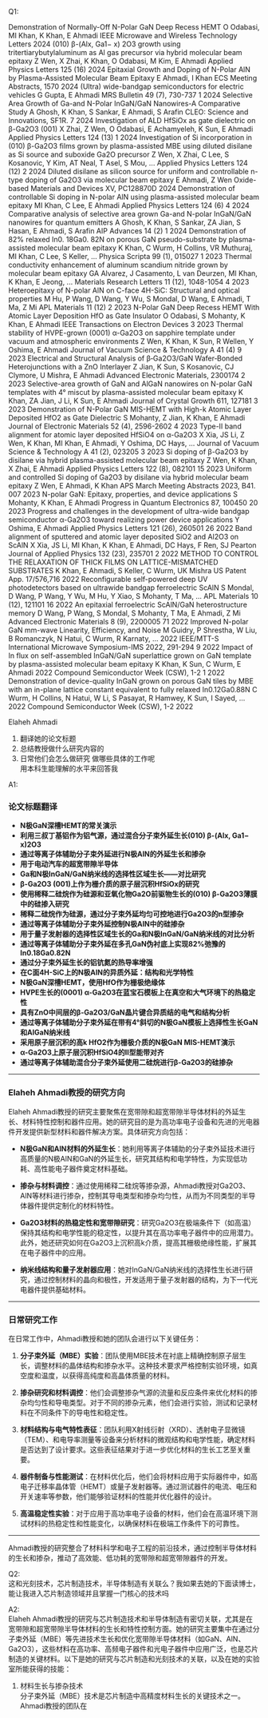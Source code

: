 Q1:

Demonstration of Normally-Off N-Polar GaN Deep Recess HEMT
O Odabasi, MI Khan, K Khan, E Ahmadi
IEEE Microwave and Wireless Technology Letters
2024
(010) β-(Alx, Ga1− x) 2O3 growth using tritertiarybutylaluminum as Al gas precursor via hybrid molecular beam epitaxy
Z Wen, X Zhai, K Khan, O Odabasi, M Kim, E Ahmadi
Applied Physics Letters 125 (16)
2024
Epitaxial Growth and Doping of N-Polar AlN by Plasma-Assisted Molecular Beam Epitaxy
E Ahmadi, I Khan
ECS Meeting Abstracts, 1570
2024
(Ultra) wide-bandgap semiconductors for electric vehicles
G Gupta, E Ahmadi
MRS Bulletin 49 (7), 730-737
1	2024
Selective Area Growth of Ga-and N-Polar InGaN/GaN Nanowires-A Comparative Study
A Ghosh, K Khan, S Sankar, E Ahmadi, S Arafin
CLEO: Science and Innovations, SF1R. 7
2024
Investigation of ALD HfSiOx as gate dielectric on β-Ga2O3 (001)
X Zhai, Z Wen, O Odabasi, E Achamyeleh, K Sun, E Ahmadi
Applied Physics Letters 124 (13)
1	2024
Investigation of Si incorporation in (010) β-Ga2O3 films grown by plasma-assisted MBE using diluted disilane as Si source and suboxide Ga2O precursor
Z Wen, X Zhai, C Lee, S Kosanovic, Y Kim, AT Neal, T Asel, S Mou, ...
Applied Physics Letters 124 (12)
2	2024
Diluted disilane as silicon source for uniform and controllable n-type doping of Ga2O3 via molecular beam epitaxy
E Ahmadi, Z Wen
Oxide-based Materials and Devices XV, PC128870D
2024
Demonstration of controllable Si doping in N-polar AlN using plasma-assisted molecular beam epitaxy
MI Khan, C Lee, E Ahmadi
Applied Physics Letters 124 (6)
4	2024
Comparative analysis of selective area grown Ga-and N-polar InGaN/GaN nanowires for quantum emitters
A Ghosh, K Khan, S Sankar, ZA Jian, S Hasan, E Ahmadi, S Arafin
AIP Advances 14 (2)
1	2024
Demonstration of 82% relaxed In0. 18Ga0. 82N on porous GaN pseudo-substrate by plasma-assisted molecular beam epitaxy
K Khan, C Wurm, H Collins, VR Muthuraj, MI Khan, C Lee, S Keller, ...
Physica Scripta 99 (1), 015027
1	2023
Thermal conductivity enhancement of aluminum scandium nitride grown by molecular beam epitaxy
GA Alvarez, J Casamento, L van Deurzen, MI Khan, K Khan, E Jeong, ...
Materials Research Letters 11 (12), 1048-1054
4	2023
Heteroepitaxy of N-polar AlN on C-face 4H-SiC: Structural and optical properties
M Hu, P Wang, D Wang, Y Wu, S Mondal, D Wang, E Ahmadi, T Ma, Z Mi
APL Materials 11 (12)
2	2023
N-Polar GaN Deep Recess HEMT With Atomic Layer Deposition HfO as Gate Insulator
O Odabasi, S Mohanty, K Khan, E Ahmadi
IEEE Transactions on Electron Devices
3	2023
Thermal stability of HVPE-grown (0001) α-Ga2O3 on sapphire template under vacuum and atmospheric environments
Z Wen, K Khan, K Sun, R Wellen, Y Oshima, E Ahmadi
Journal of Vacuum Science & Technology A 41 (4)
9	2023
Electrical and Structural Analysis of β‐Ga2O3/GaN Wafer‐Bonded Heterojunctions with a ZnO Interlayer
Z Jian, K Sun, S Kosanovic, CJ Clymore, U Mishra, E Ahmadi
Advanced Electronic Materials, 2300174
2	2023
Selective-area growth of GaN and AlGaN nanowires on N-polar GaN templates with 4° miscut by plasma-assisted molecular beam epitaxy
K Khan, ZA Jian, J Li, K Sun, E Ahmadi
Journal of Crystal Growth 611, 127181
3	2023
Demonstration of N-Polar GaN MIS-HEMT with High-k Atomic Layer Deposited HfO2 as Gate Dielectric
S Mohanty, Z Jian, K Khan, E Ahmadi
Journal of Electronic Materials 52 (4), 2596-2602
4	2023
Type-II band alignment for atomic layer deposited HfSiO4 on α-Ga2O3
X Xia, JS Li, Z Wen, K Khan, MI Khan, E Ahmadi, Y Oshima, DC Hays, ...
Journal of Vacuum Science & Technology A 41 (2), 023205
3	2023
Si doping of β-Ga2O3 by disilane via hybrid plasma-assisted molecular beam epitaxy
Z Wen, K Khan, X Zhai, E Ahmadi
Applied Physics Letters 122 (8), 082101
15	2023
Uniform and controlled Si doping of Ga2O3 by disilane via hybrid molecular beam epitaxy
Z Wen, E Ahmadi, K Khan
APS March Meeting Abstracts 2023, B41. 007
2023
N-polar GaN: Epitaxy, properties, and device applications
S Mohanty, K Khan, E Ahmadi
Progress in Quantum Electronics 87, 100450
20	2023
Progress and challenges in the development of ultra-wide bandgap semiconductor α-Ga2O3 toward realizing power device applications
Y Oshima, E Ahmadi
Applied Physics Letters 121 (26), 260501
26	2022
Band alignment of sputtered and atomic layer deposited SiO2 and Al2O3 on ScAlN
X Xia, JS Li, MI Khan, K Khan, E Ahmadi, DC Hays, F Ren, SJ Pearton
Journal of Applied Physics 132 (23), 235701
2	2022
METHOD TO CONTROL THE RELAXATION OF THICK FILMS ON LATTICE-MISMATCHED SUBSTRATES
K Khan, E Ahmadi, S Keller, C Wurm, UK Mishra
US Patent App. 17/576,716
2022
Reconfigurable self-powered deep UV photodetectors based on ultrawide bandgap ferroelectric ScAlN
S Mondal, D Wang, P Wang, Y Wu, M Hu, Y Xiao, S Mohanty, T Ma, ...
APL Materials 10 (12), 121101
16	2022
An epitaxial ferroelectric ScAlN/GaN heterostructure memory
D Wang, P Wang, S Mondal, S Mohanty, T Ma, E Ahmadi, Z Mi
Advanced Electronic Materials 8 (9), 2200005
71	2022
Improved N-polar GaN mm-wave Linearity, Efficiency, and Noise
M Guidry, P Shrestha, W Liu, B Romanczyk, N Hatui, C Wurm, R Karnaty, ...
2022 IEEE/MTT-S International Microwave Symposium-IMS 2022, 291-294
9	2022
Impact of In flux on self-assembled InGaN/GaN superlattice grown on GaN template by plasma-assisted molecular beam epitaxy
K Khan, K Sun, C Wurm, E Ahmadi
2022 Compound Semiconductor Week (CSW), 1-2
1	2022
Demonstration of device-quality InGaN grown on porous GaN tiles by MBE with an in-plane lattice constant equivalent to fully relaxed In0.12Ga0.88N
C Wurm, H Collins, N Hatui, W Li, S Pasayat, R Hamwey, K Sun, I Sayed, ...
2022 Compound Semiconductor Week (CSW), 1-2
2022

Elaheh Ahmadi  
1. 翻译她的论文标题   
2. 总结教授做什么研究内容的  
3. 日常他们会怎么做研究 做哪些具体的工作呢  
用本科生能理解的水平来回答我  

A1:  
### 论文标题翻译
- **N极GaN深槽HEMT的常关演示**
- **利用三叔丁基铝作为铝气源，通过混合分子束外延生长(010) β-(Alx, Ga1− x)2O3**
- **通过等离子体辅助分子束外延进行N极AlN的外延生长和掺杂**
- **用于电动汽车的超宽带隙半导体**
- **Ga和N极InGaN/GaN纳米线的选择性区域生长——对比研究**
- **β-Ga2O3 (001)上作为栅介质的原子层沉积HfSiOx的研究**
- **使用稀释二硅烷作为硅源和亚氧化物Ga2O前驱物生长的(010) β-Ga2O3薄膜中的硅掺入研究**
- **稀释二硅烷作为硅源，通过分子束外延均匀可控地进行Ga2O3的n型掺杂**
- **通过等离子体辅助分子束外延控制N极AlN中的硅掺杂**
- **用于量子发射器的选择性区域生长的Ga和N极InGaN/GaN纳米线的对比分析**
- **通过等离子体辅助分子束外延在多孔GaN伪衬底上实现82%弛豫的In0.18Ga0.82N**
- **通过分子束外延生长的铝钪氮的热导率增强**
- **在C面4H-SiC上的N极AlN的异质外延：结构和光学特性**
- **N极GaN深槽HEMT，使用HfO作为栅极绝缘体**
- **HVPE生长的(0001) α-Ga2O3在蓝宝石模板上在真空和大气环境下的热稳定性**
- **具有ZnO中间层的β-Ga2O3/GaN晶片键合异质结的电气和结构分析**
- **通过等离子体辅助分子束外延在带有4°斜切的N极GaN模板上选择性生长GaN和AlGaN纳米线**
- **采用原子层沉积的高k HfO2作为栅极介质的N极GaN MIS-HEMT演示**
- **α-Ga2O3上原子层沉积HfSiO4的Ⅱ型能带对齐**
- **通过等离子体辅助混合分子束外延使用二硅烷进行β-Ga2O3的硅掺杂**

---

### Elaheh Ahmadi教授的研究方向
Elaheh Ahmadi教授的研究主要聚焦在宽带隙和超宽带隙半导体材料的外延生长、材料特性控制和器件应用。她的研究目的是为高功率电子设备和先进的光电器件开发提供新型材料和器件解决方案。具体研究方向包括：

- **N极GaN和AlN材料的外延生长**：她利用等离子体辅助的分子束外延技术进行高质量的N极AlN和GaN的外延生长，研究其结构和电学特性，为实现低功耗、高性能电子器件奠定材料基础。

- **掺杂与材料调控**：通过使用稀释二硅烷等掺杂源，Ahmadi教授对Ga2O3、AlN等材料进行掺杂，控制其导电类型和掺杂均匀性，从而为不同类型的半导体器件提供定制化的材料特性。

- **Ga2O3材料的热稳定性和宽带隙研究**：研究Ga2O3在极端条件下（如高温）保持其结构和电学性能的稳定性，以提升其在高功率电子器件中的应用潜力。此外，她还研究如何在Ga2O3上沉积高k介质，提高其栅极绝缘性能，扩展其在电子器件中的应用。

- **纳米线结构和量子发射器应用**：她对InGaN/GaN纳米线的选择性生长进行研究，通过控制材料的晶向和极性，开发适用于量子发射器的结构，为下一代光电器件提供基础材料。

---

### 日常研究工作
在日常工作中，Ahmadi教授和她的团队会进行以下关键任务：

1. **分子束外延（MBE）实验**：团队使用MBE技术在衬底上精确控制原子层生长，调整材料的晶体结构和掺杂水平。这种技术要求严格控制实验环境，如真空度和温度，以获得高纯度和高晶体质量的材料。

2. **掺杂研究和材料调控**：他们会调整掺杂气源的流量和反应条件来优化材料的掺杂均匀性和导电类型。对于不同的掺杂元素，他们会进行实验，测试和记录材料在不同条件下的导电性和稳定性。

3. **材料结构与电气特性表征**：团队利用X射线衍射（XRD）、透射电子显微镜（TEM）、和电导率测量等设备来分析材料的微观结构和电学性能，确定材料是否达到了设计要求。这些表征结果对于进一步优化材料的生长工艺至关重要。

4. **器件制备与性能测试**：在材料优化后，他们会将材料应用于实际器件中，如高电子迁移率晶体管（HEMT）或量子发射器等。通过测试器件的电流、电压和开关速率等参数，他们能够验证材料的性能并优化器件的设计。

5. **高温稳定性实验**：对于应用于高功率电子设备的材料，他们会在高温环境下测试材料的热稳定性和性能变化，以确保材料在极端工作条件下的可靠性。

---

Ahmadi教授的研究整合了材料科学和电子工程的前沿技术，通过控制半导体材料的生长和掺杂，推动了高效能、低功耗的宽带隙和超宽带隙器件的开发。


Q2:  
这和光刻技术，芯片制造技术，半导体制造有关联么？我如果去她的下面读博士，能让我进入芯片制造领域并且掌握一门核心的技术吗  

A2:  
Elaheh Ahmadi教授的研究与芯片制造技术和半导体制造有密切关联，尤其是在宽带隙和超宽带隙半导体材料的生长和特性控制方面。她的研究主要集中在通过分子束外延（MBE）等先进技术生长和优化宽带隙半导体材料（如GaN、AlN、Ga2O3），这些材料在高功率、高频电子器件和光电子器件中应用广泛，也是芯片制造的关键材料。以下是她的研究与芯片制造和光刻技术的关联，以及在她的实验室所能获得的技能：

1. 材料生长与掺杂技术  
分子束外延（MBE）技术是芯片制造中高精度材料生长的关键技术之一。Ahmadi教授的团队在
